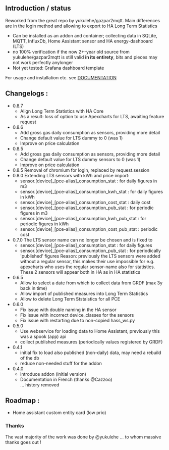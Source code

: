 ## Introduction / status
Reworked from the great repo by yukulehe/gazpar2mqtt. Main differences are in the login method and allowing to export to HA Long Term Statistics
- Can be installed as an addon and container; collecting data in SQLite, MQTT, InfluxDb, Home Assistant sensor and HA energy-dashboard (LTS)
- no 100% verification if the now 2+-year old source from yukulehe/gazpar2mqtt is still valid **in its entirety**, bits and pieces may not work perfectly anylonger
- Not yet tested: Grafana dashboard template

For usage and installation etc. see [DOCUMENTATION](https://github.com/vingerha/gazpar_2_mqtt/wiki)

## Changelogs :
- 0.8.7
  - Align Long Term Statistics with HA Core
  - As a result: loss of option to use Apexcharts for LTS, awaiting feature request
- 0.8.6
  - Add gross gas daily consumption as sensors, providing more detail
  - Change default value for LTS dummy to 0 (was 1)
  - Improve on price calculation
- 0.8.5
  - Add gross gas daily consumption as sensors, providing more detail
  - Change default value for LTS dummy sensors to 0 (was 1)
  - Improve on price calculation
- 0.8.5
  Removal of chromium for login, replaced by request.session
- 0.8.0
  Extending LTS sensors with kWh and price import:
  - sensor.[device]_[pce-alias]_consumption_stat : for daily figures in m3
  - sensor.[device]_[pce-alias]_consumption_kwh_stat : for daily figures in kWh
  - sensor.[device]_[pce-alias]_consumption_cost_stat : daily cost
  - sensor.[device]_[pce-alias]_consumption_pub_stat : for periodic figures in m3
  - sensor.[device]_[pce-alias]_consumption_kwh_pub_stat : for periodic figures in kWh
  - sensor.[device]_[pce-alias]_consumption_cost_pub_stat : periodic cost
- 0.7.0 
  The LTS sensor name can no longer be chosen and is fixed to 
  - sensor.[device]_[pce-alias]_consumption_stat : for daily figures
  - sensor.[device]_[pce-alias]_consumption_pub_stat : for periodically 'published' figures 
  Reason: previously the LTS sensors were added without a regular sensor, this makes their use impossible for e.g. apexcharts who uses the regular sensor-name also for statistics.
  These 2 sensors will appear both in HA as in HA statistics
- 0.6.5
  - Allow to select a date from which to collect data from GRDF (max 3y back in time)
  - Allow import of published measures into Long Term Statistics
  - Allow to delete Long Term Ststaistics for all PCE
- 0.6.0
  - Fix issue with double naming in the HA sensor
  - Fix issue with incorrect device_classes for the sensors
  - Fix issue with restarting due to non-copied hass_ws.py
- 0.5.0
  - Use webservice for loading data to Home Assistant, previously this was a spook (app) api
  - collect published measures (periodically values registered by GRDF)
- 0.4.1
  - initial fix to load also published (non-daily) data, may need a rebuild of the db
  - reduce non-needed stuff for the addon
- 0.4.0
  - introduce addon (initial version)
  - Documentation in French (thanks @Cazzoo)  
... history removed
  
## Roadmap :

- Home assistant custom entity card (low prio)

### Thanks
The vast majority of the work was done by @yukulehe ... to whom massive thanks goes out !
